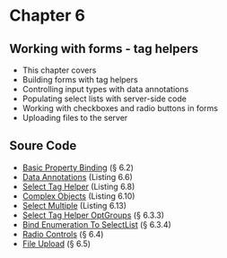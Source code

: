 # Chapter 6 
## Working with forms - tag helpers

- This chapter covers
- Building forms with tag helpers
- Controlling input types with data annotations
- Populating select lists with server-side code
- Working with checkboxes and radio buttons in forms
- Uploading files to the server

## Soure Code 

- [Basic Property Binding](https://github.com/mikebrind/Razor-Pages-In-Action/tree/main/Chapter06/CreatePropertyBasic) (§ 6.2)
- [Data Annotations](https://github.com/mikebrind/Razor-Pages-In-Action/tree/main/Chapter06/CreatePropertyDataAnnotations) (Listing 6.6)
- [Select Tag Helper](https://github.com/mikebrind/Razor-Pages-In-Action/tree/main/Chapter06/SelectTagHelper)  (Listing 6.8)
- [Complex Objects](https://github.com/mikebrind/Razor-Pages-In-Action/tree/main/Chapter06/SelectTagHelperComplexObjects) (Listing 6.10)
- [Select Multiple](https://github.com/mikebrind/Razor-Pages-In-Action/tree/main/Chapter06/SelectMultiple) (Listing 6.13)
- [Select Tag Helper OptGroups](https://github.com/mikebrind/Razor-Pages-In-Action/tree/main/Chapter06/SelectTagHelperOptGroups) (§ 6.3.3)
- [Bind Enumeration To SelectList](https://github.com/mikebrind/Razor-Pages-In-Action/tree/main/Chapter06/BindEnumerationToSelectList) (§ 6.3.4)
- [Radio Controls](https://github.com/mikebrind/Razor-Pages-In-Action/tree/main/Chapter06/RadioControls) (§ 6.4)
- [File Upload](https://github.com/mikebrind/Razor-Pages-In-Action/tree/main/Chapter06/FileUpload) (§ 6.5)
